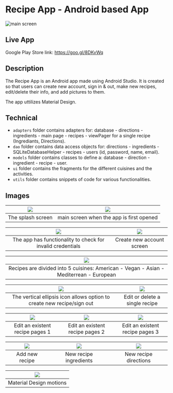 # Recipe App - Android based App

![main screen](https://github.com/aza0092/Cooking-Recipe-Android-App/blob/master/media/splash%20screen.png)

## Live App

Google Play Store link: https://goo.gl/8DKvWq

## Description

The Recipe App is an Android app made using Android Studio. It is created so that users can create new account, sign in & out, make new recipes, edit/delete their info, and add pictures to them. 

The app uttilizes Material Design.

## Technical 
- `adapters` folder contains adapters for: database - directions - ingredients - main page - recipes - viewPager for a single recipe (Ingrediants, Directions). 
- `dao` folder contains data access objects for: directions - ingredients - SQLiteDatabaseHelper - recipes - users (id, password, name, email). 
- `models` folder contains classes to define a: database - direction - ingredient - recipe - user.
- `ui` folder contains the fragments for the different cuisines and the activities.
- `utils` folder contains snippets of code for various functionalities.

## Images
| ![](https://github.com/aza0092/Cooking-Recipe-Android-App/blob/master/media/splash%20screen.png) | ![](https://github.com/aza0092/Cooking-Recipe-Android-App/blob/master/media/main%20screen.png) |
|:---:|:---:|
| The splash screen  | main screen when the app is first opened |

| ![](https://github.com/aza0092/Cooking-Recipe-Android-App/blob/master/media/invalid%20credentials.png) | ![](https://github.com/aza0092/Cooking-Recipe-Android-App/blob/master/media/new%20acc.png) |
|:---:|:---:|
| The app has functionality to check for invalid credentials | Create new account screen |

| ![](https://github.com/aza0092/Cooking-Recipe-Android-App/blob/master/media/recipes.png) |
|:---:|
| Recipes are divided into 5 cuisines: American - Vegan - Asian - Mediterrean - European | 

| ![](https://github.com/aza0092/Cooking-Recipe-Android-App/blob/master/media/add%20new%20rcipe%20or%20sign%20out.png) | ![](https://github.com/aza0092/Cooking-Recipe-Android-App/blob/master/media/edit-delete.png) |
|:---:|:---:|
| The vertical ellipsis icon allows option to create new recipe/sign out | Edit or delete a single recipe |

| ![](https://github.com/aza0092/Cooking-Recipe-Android-App/blob/master/media/edit%20rec.png) | ![](https://github.com/aza0092/Cooking-Recipe-Android-App/blob/master/media/edit%20ing%20or%20add%20new.png) | ![](https://github.com/aza0092/Cooking-Recipe-Android-App/blob/master/media/edit%20new%20descr.png) |
|:---:|:---:|:---:|
| Edit an existent recipe pages 1| Edit an existent recipe pages 2| Edit an existent recipe pages 3|

| ![](https://github.com/aza0092/Cooking-Recipe-Android-App/blob/master/media/new%20recipe%20new%20descri%20plus%20image.png) | ![](https://github.com/aza0092/Cooking-Recipe-Android-App/blob/master/media/new%20rec%20added.png) | ![](https://github.com/aza0092/Cooking-Recipe-Android-App/blob/master/media/new%20rec%20dir.png) |
|:---:|:---:|:---:|
| Add new recipe| New recipe ingredients| New recipe directions|

| ![](https://github.com/aza0092/Cooking-Recipe-Android-App/blob/master/media/material%20design.gif) |
|:---:|
| Material Design motions |

